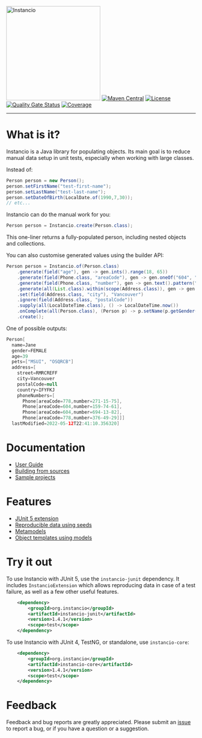 <img src="https://i.imgur.com/937nevX.png" alt="Instancio" width="250"/> [![Maven Central](https://img.shields.io/maven-central/v/org.instancio/instancio-core.svg)](https://search.maven.org/artifact/org.instancio/instancio-core/)
[![License](https://img.shields.io/badge/License-Apache_2.0-blue.svg)](https://opensource.org/licenses/Apache-2.0)
[![Quality Gate Status](https://sonarcloud.io/api/project_badges/measure?project=instancio_instancio&metric=alert_status)](https://sonarcloud.io/summary/new_code?id=instancio_instancio)
[![Coverage](https://sonarcloud.io/api/project_badges/measure?project=instancio_instancio&metric=coverage)](https://sonarcloud.io/summary/new_code?id=instancio_instancio)

---

# What is it?

Instancio is a Java library for populating objects.
Its main goal is to reduce manual data setup in unit tests,
especially when working with large classes.

Instead of:

```java
Person person = new Person();
person.setFirstName("test-first-name");
person.setLastName("test-last-name");
person.setDateOfBirth(LocalDate.of(1990,7,30));
// etc...
```

Instancio can do the manual work for you:

```java
Person person = Instancio.create(Person.class);
```

This one-liner returns a fully-populated person, including nested objects and collections.

You can also customise generated values using the builder API:

```java
Person person = Instancio.of(Person.class)
    .generate(field("age"), gen -> gen.ints().range(18, 65))
    .generate(field(Phone.class, "areaCode"), gen -> gen.oneOf("604", "778"))
    .generate(field(Phone.class, "number"), gen -> gen.text().pattern("#d#d#d-#d#d-#d#d"))
    .generate(all(List.class).within(scope(Address.class)), gen -> gen.collection().size(4))
    .set(field(Address.class, "city"), "Vancouver")
    .ignore(field(Address.class, "postalCode"))
    .supply(all(LocalDateTime.class), () -> LocalDateTime.now())
    .onComplete(all(Person.class), (Person p) -> p.setName(p.getGender() == Gender.MALE ? "John" : "Jane"))
    .create();
```

One of possible outputs:

```java
Person[
  name=Jane
  gender=FEMALE
  age=39
  pets=["MSUI", "OSQRCB"]
  address=[
    street=RMRCREFF
    city=Vancouver
    postalCode=null
    country=IFYFKJ
    phoneNumbers=[
      Phone[areaCode=778,number=271-15-75],
      Phone[areaCode=604,number=159-74-61],
      Phone[areaCode=604,number=694-13-82],
      Phone[areaCode=778,number=376-49-29]]]
  lastModified=2022-05-12T22:41:10.356320]
```

# Documentation

- [User Guide](https://www.instancio.org/user-guide)
- [Building from sources](https://www.instancio.org/building/)
- [Sample projects](https://github.com/instancio/instancio-samples)

# Features

- [JUnit 5 extension](https://www.instancio.org/user-guide/#junit-integration)
- [Reproducible data using seeds](https://www.instancio.org/user-guide/#seed)
- [Metamodels](https://www.instancio.org/user-guide/#metamodel)
- [Object templates using models](https://www.instancio.org/user-guide/#using-models)


# Try it out

To use Instancio with JUnit 5, use the `instancio-junit` dependency.
It includes `InstancioExtension` which allows reproducing data in case of a test failure,
as well as a few other useful features.

```xml
    <dependency>
        <groupId>org.instancio</groupId>
        <artifactId>instancio-junit</artifactId>
        <version>1.4.1</version>
        <scope>test</scope>
    </dependency>
```

To use Instancio with JUnit 4, TestNG, or standalone, use `instancio-core`:

```xml
    <dependency>
        <groupId>org.instancio</groupId>
        <artifactId>instancio-core</artifactId>
        <version>1.4.1</version>
        <scope>test</scope>
    </dependency>
```

# Feedback

Feedback and bug reports are greatly appreciated. Please submit an
[issue](https://github.com/instancio/instancio/issues) to report a bug,
or if you have a question or a suggestion.
